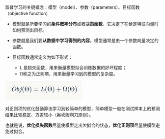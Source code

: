 监督学习的关键概念：模型（model）、参数（parameters）、目标函数（objective function）

- 模型就是所要学习的**条件概率分布**或者**决策函数**，它决定了在给定特征向量时如何预测出目标。

- 参数就是我们要**从数据中学习得到的内容**。模型通常是由一个参数向量决定的函数。

- 目标函数通常定义为如下形式：
  - L 是损失函数，用来衡量模型拟合训练数据的好坏程度；
  - Ω称之为正则项，用来衡量学习到的模型的复杂度。

![img](https://raw.githubusercontent.com/DaiDuncan/PicUploader/main/img2/20210415215111.jpeg)

对正则项的优化鼓励算法学习到较简单的模型，简单模型一般在测试样本上的预测结果比较稳定、方差较小（奥坎姆剃刀原则）。

也就是说，**优化损失函数**尽量使模型走出欠拟合的状态，**优化正则项**尽量使模型避免过拟合。



